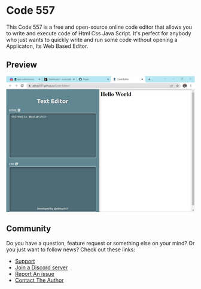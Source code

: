 # Code 557

This Code 557 is a free and open-source online code editor that allows you to write and execute code of Html Css Java Script.
It's perfect for anybody who just wants to quickly write and run some code without opening a Applicaton, Its Web Based Editor.

## Preview
![Preview](img/preview.jpg)

## Community
Do you have a question, feature request or something else on your mind?
Or you just want to follow  news?
Check out these links:

* [Support](https://autocode.com)
* [Join a Discord server](https://discord.gg/5V68EK8AeS)
* [Report An issue](https://github.com/Abhay557/Code-Editor/issues/new)
* [Contact The Author](https://github.com/Abhay557)
